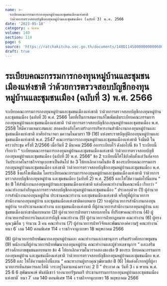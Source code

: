 ```yaml
---
name: >-
  ระเบียบคณะกรรมการกองทุนหมู่บ้านและชุมชนเมืองแห่งชาติ
  ว่าด้วยการตรวจสอบบัญชีกองทุนหมู่บ้านและชุมชนเมือง (ฉบับที่ 3) พ.ศ. 2566
date: '2023-05-18'
category: ง พิเศษ
volume: 140
section: 114
page: 6
source: 'https://ratchakitcha.soc.go.th/documents/140D114S0000000000600.pdf'
draft: true
---
```


# ระเบียบคณะกรรมการกองทุนหมู่บ้านและชุมชนเมืองแห่งชาติ ว่าด้วยการตรวจสอบบัญชีกองทุนหมู่บ้านและชุมชนเมือง (ฉบับที่ 3) พ.ศ. 2566

ระเบียบคณะกรรมการกองทุนหมู่บ้านและชุมชนเมืองแห่งชาติ ว่าด้วยการตรวจสอบบัญชีกองทุนหมู่บ้านและชุมชนเมือง (ฉบับที่ 3) พ.ศ. 2566 โดยที่เป็นการสมควรแก้ไขเพิ่มเติมระเบียบคณะกรรมการกองทุนหมู่บ้านและชุมชนเมืองแห่งชาติ ว่าด้วยการตรวจสอบบัญชีกองทุนหมู่บ้านและชุมชนเมือง พ.ศ. 2558 ให้มีความเหมาะสมและ สอดคล้องกับโครงสร้างการบริหารงานสำนักงานกองทุนหมู่บ้านและชุมชนเมืองแห่งชาติ อาศัยอำนาจตา มความในมาตรา 19 (16) แห่งพระราชบัญญัติกองทุนหมู่บ้านและ ชุมชนเมืองแห่งชาติ พ.ศ. 2547 คณะกรรมการกองทุนหมู่บ้านและชุมชนเมืองแห่งชาติ จึงมีมติ ในคราวประชุม ครั้งที่ 2/2566 เมื่อวันที่ 2 มีนาคม 2566 ออกระเบียบไว้ ดังต่อไปนี้ ข้อ 1 ระเบียบนี้เรียกว่า “ ระเบียบคณะกรรมการกองทุนหมู่บ้านและชุมชนเมืองแห่งชาติ ว่าด้วยการตรวจสอบบัญชีกองทุนหมู่บ้านและชุมชนเมือง (ฉบับที่ 3) พ.ศ. 2566” ข้อ 2 ระเบียบนี้ให้ใช้บังคับตั้งแต่วันถัดจากวันประกาศในราชกิจจานุเบกษาเป็นต้นไป ข้อ 3 ให้ยกเลิกความในข้อ 8 ของระเบียบคณะกรรมการกองทุนหมู่บ้านและชุมชนเมือง แห่งชาติ ว่าด้วยการตรวจสอบบัญชีกองทุนหมู่บ้านและชุมชนเมือง พ.ศ. 2558 ซึ่งแก้ไขเพิ่มเติม โดยระเบียบคณะกรรมการกองทุนหมู่บ้านและชุมชนเมืองแห่งชาติ ว่าด้วยการตรวจสอบบัญชีกองทุนหมู่บ้าน และชุมชนเมือง (ฉบับที่ 2) พ.ศ. 2565 และให้ใช้ความต่อไปนี้แทน “ ข้อ 8 ให้สำนักงานกองทุนหมู่บ้านและชุมชนเมืองแห่งชาติ แต่งตั้งคณะทำงานขึ้นคณะหนึ่ง เรียกว่า “ คณะทำงานกำกับดูแลการตรวจสอบบัญชีกองทุนหมู่บ้านและชุมชนเมือง ” ประกอบด้วย (1) ผู้อำนวยการสำนักงานกองทุนหมู่บ้ำน ประธานคณะทำงาน และชุมชนเมืองแห่งชาติ หรือผู้ที่ผู้อำนวยการสำนักงานกองทุนหมู่บ้าน และชุมชนเมืองแห่งชาติมอบหมาย (2) รองผู้อำนวยการสำนักงานกองทุนหมู่บ้าน รองประธานคณะทำงาน และชุมชนเมืองแห่งชาติ ที่ผู้อำนวยการสำนักงานกองทุนหมู่บ้าน และชุมชนเมืองแห่งชาติมอบหมาย (3) ผู้อำนวยการฝ่ายตรวจสอบภายใน ที่ปรึกษาคณะทำงาน (4) ผู้อำนวยการฝ่ายการเงินและการบัญชี คณะทำงาน (5) ผู้อำนวยการฝ่ายกฎหมาย คณะทำงาน (6) ผู้ทรงคุณวุฒิอื่น ๆ จำนวน 3 คน คณะทำงาน (7) ผู้อำนวยการฝ่ายวิจัยและพัฒนาองค์ความรู้ คณะทำงาน ้ หนา 6 ่ เลม 140 ตอนพิเศษ 114 ง ราชกิจจานุเบกษา 18 พฤษภาคม 2566

(8) ผู้อำนวยการฝ่ายพัฒนากองทุนหมู่บ้านและ คณะทำงานและเลขานุการ เสริมสร้างศักยภาพชุมชน (9) พนักงานที่ผู้อำนวยการฝ่ายพัฒนากองทุนหมู่บ้าน คณะทำงานและผู้ช่วยเลขานุการ ” และเสริมสร้างศักยภาพชุมชนมอบหมาย ข้อ 4 ให้ยกเลิกความในวรรคสองของข้อ 9 ของระเ บียบคณะกรรมการกองทุนหมู่บ้าน และชุมชนเมืองแห่งชาติ ว่าด้วยการตรวจสอบบัญชีกองทุนหมู่บ้านและชุมชนเมือง พ.ศ. 2558 และ ให้ใช้ความต่อไปนี้แทน “ คณะทางานผู้ทรงคุณวุฒิตามข้อ 8 (6) ให้แต่งตั้งจากผู้ที่ผู้อานวยการเห็นสมควรและให้มี วาระอยู่ในตาแหน่งคราวละ 2 ปี ” ประกาศ ณ วันที่ 3 เ ม ษายน พ.ศ. 25 6 6 สุพัฒนพงษ์ พันธ์มีเชาว์ รองนายกรัฐมนตรี ประธานกรรมการกองทุนหมู่บ้านและชุมชนเมืองแห่งชาติ ้ หนา 7 ่ เลม 140 ตอนพิเศษ 114 ง ราชกิจจานุเบกษา 18 พฤษภาคม 2566
